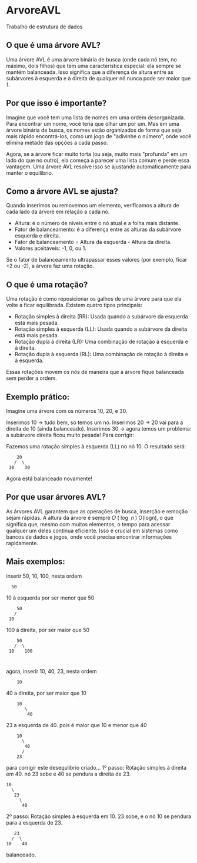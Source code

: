 # ArvoreAVL
Trabalho de estrutura de dados

## O que é uma árvore AVL?
Uma árvore AVL é uma árvore binária de busca (onde cada nó tem, no máximo, dois filhos) que tem uma característica especial: ela sempre se mantém balanceada. Isso significa que a diferença de altura entre as subárvores à esquerda e à direita de qualquer nó nunca pode ser maior que 1.

## Por que isso é importante?
Imagine que você tem uma lista de nomes em uma ordem desorganizada. Para encontrar um nome, você teria que olhar um por um. Mas em uma árvore binária de busca, os nomes estão organizados de forma que seja mais rápido encontrá-los, como um jogo de "adivinhe o número", onde você elimina metade das opções a cada passo.

Agora, se a árvore ficar muito torta (ou seja, muito mais "profunda" em um lado do que no outro), ela começa a parecer uma lista comum e perde essa vantagem. Uma árvore AVL resolve isso se ajustando automaticamente para manter o equilíbrio.

## Como a árvore AVL se ajusta?
Quando inserimos ou removemos um elemento, verificamos a altura de cada lado da árvore em relação a cada nó.

- Altura: é o número de níveis entre o nó atual e a folha mais distante.
- Fator de balanceamento: é a diferença entre as alturas da subárvore esquerda e direita.
- Fator de balanceamento = Altura da esquerda - Altura da direita.
- Valores aceitáveis: -1, 0, ou 1.

Se o fator de balanceamento ultrapassar esses valores (por exemplo, ficar +2 ou -2), a árvore faz uma rotação.

## O que é uma rotação?
Uma rotação é como reposicionar os galhos de uma árvore para que ela volte a ficar equilibrada. Existem quatro tipos principais:

- Rotação simples à direita (RR): Usada quando a subárvore da esquerda está mais pesada.
- Rotação simples à esquerda (LL): Usada quando a subárvore da direita está mais pesada.
- Rotação dupla à direita (LR): Uma combinação de rotação à esquerda e à direita.
- Rotação dupla à esquerda (RL): Uma combinação de rotação à direita e à esquerda.
  
Essas rotações movem os nós de maneira que a árvore fique balanceada sem perder a ordem.

## Exemplo prático:
Imagine uma árvore com os números 10, 20, e 30.

Inserimos 10 → tudo bem, só temos um nó.
Inserimos 20 → 20 vai para a direita de 10 (ainda balanceado).
Inserimos 30 → agora temos um problema: a subárvore direita ficou muito pesada!
Para corrigir:

Fazemos uma rotação simples à esquerda (LL) no nó 10.
O resultado será:

        20
       /  \
     10    30
               
Agora está balanceado novamente!

## Por que usar árvores AVL?
As árvores AVL garantem que as operações de busca, inserção e remoção sejam rápidas. A altura da árvore é sempre 
𝑂
(
log
⁡
𝑛
)
O(logn), o que significa que, mesmo com muitos elementos, o tempo para acessar qualquer um deles continua eficiente. Isso é crucial em sistemas como bancos de dados e jogos, onde você precisa encontrar informações rapidamente.

## Mais exemplos:
inserir 50, 10, 100, nesta ordem

      50

10 à esquerda por ser menor que 50

        50
       /  
     10

100 à direita, por ser maior que 50


        50
       /  \  
     10    100

# 

agora, inserir 10, 40, 23, nesta ordem

        10

40 a direita, por ser maior que 10

        10
           \
            40

23 a esquerda de 40. pois é maior que 10 e menor que 40

        10
          \
           40
          /
        23
para corrigir este desequlibrio criado...
1º passo: Rotação simples à direita em 40. nó 23 sobe e 40 se pendura a direita de 23.

    10
      \
       23
         \
          40
2º passo: Rotação simples à esquerda em 10. 23 sobe, e o nó 10 se pendura para a esquerda de 23.

       23
      /  \
    10    40

balanceado.

